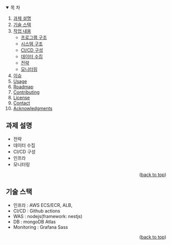 <a name="readme-top"></a>

<!--  목 차  -->
<details open>
  <summary>목 차</summary>
  <ol>
    <li>
      <a href="#과제-설명">과제 설명</a>
    </li>
    <li>
      <a href="#기술-스택">기술 스택</a>
    </li>
    <li>
      <a href="#작업-내용">작업 내용</a>
      <ul>
        <li><a href="#프로그램-구조">프로그램 구조</a></li>
        <li><a href="#시스템-구조">시스템 구조</a></li>
        <li><a href="#CI/CD-구성">CI/CD 구성</a></li>
        <li><a href="#데이터-수집">데이터 수집</a></li>
        <li><a href="#전략">전략</a></li>
        <li><a href="#모니터링">모니터링</a></li>
      </ul>
    </li>
    <li>
      <a href="#이슈">이슈</a>
    </li>
    <li><a href="#usage">Usage</a></li>
    <li><a href="#roadmap">Roadmap</a></li>
    <li><a href="#contributing">Contributing</a></li>
    <li><a href="#license">License</a></li>
    <li><a href="#contact">Contact</a></li>
    <li><a href="#acknowledgments">Acknowledgments</a></li>
  </ol>
</details>





<!-- 과제 설명 -->
## 과제 설명
* 전략 
* 데이터 수집
* CI/CD 구성
* 인프라
* 모니터링
<p align="right">(<a href="#readme-top">back to top</a>)</p>

<!-- 기술 스택 -->
## 기술 스택
* 인프라 : AWS ECS/ECR, ALB, 
* CI/CD  : Github actions
* WAS : nodejs(framework: nestjs)
* DB : mongoDB Atlas
* Monitoring : Grafana Sass
<p align="right">(<a href="#readme-top">back to top</a>)</p>
